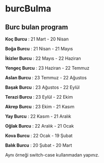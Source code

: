# burcBulma
## Burc bulan program
**Koç Burcu** : 21 Mart - 20 Nisan

**Boğa Burcu** : 21 Nisan - 21 Mayıs

**İkizler Burcu** : 22 Mayıs - 22 Haziran

**Yengeç Burcu** : 23 Haziran - 22 Temmuz

**Aslan Burcu** : 23 Temmuz - 22 Ağustos

**Başak Burcu** : 23 Ağustos - 22 Eylül

**Terazi Burcu** : 23 Eylül - 22 Ekim

**Akrep Burcu** : 23 Ekim - 21 Kasım

**Yay Burcu** : 22 Kasım - 21 Aralık

**Oğlak Burcu** : 22 Aralık - 21 Ocak

**Kova Burcu** : 22 Ocak - 19 Şubat

**Balık Burcu** : 20 Şubat - 20 Mart

Aynı örneği switch-case kullanmadan yapınız.
